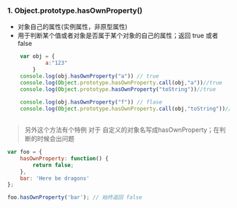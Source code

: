 ### 1.   Object.prototype.hasOwnProperty()
>
* 对象自己的属性(实例属性，非原型属性)
* 用于判断某个值或者对象是否属于某个对象的自己的属性；返回 true 或者 false
``` js
	var obj = {
			a:"123"
		}
	console.log(obj.hasOwnProperty("a")) // true
	console.log(Object.prototype.hasOwnProperty.call(obj,"a"))//true
	console.log(Object.prototype.hasOwnProperty("toString"))//true
	
	console.log(obj.hasOwnProperty("f")) // flase
	console.log(Object.prototype.hasOwnProperty.call(obj,"toString"))//false
	
```
> 另外这个方法有个特例
     对于 自定义的对象名写成hasOwnProperty；在判断的时候会出问题

``` js
var foo = {
    hasOwnProperty: function() {
        return false;
    },
    bar: 'Here be dragons'
};

foo.hasOwnProperty('bar'); // 始终返回 false
```
